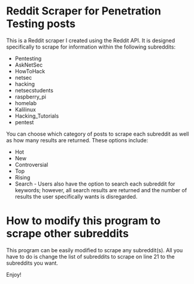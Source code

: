 # Reddit Scraper for Penetration Testing posts

This is a Reddit scraper I created using the Reddit API. It is designed specifically to scrape for information within the following subreddits:
 - Pentesting
 - AskNetSec
 - HowToHack
 - netsec
 - hacking
 - netsecstudents
 - raspberry_pi
 - homelab
 - Kalilinux
 - Hacking_Tutorials
 - pentest

You can choose which category of posts to scrape each subreddit as well as how many results are returned. These options include:
 - Hot
 - New
 - Controversial
 - Top
 - Rising
 - Search - Users also have the option to search each subreddit for keywords; however, all search results are returned and the number of results the user specifically wants is disregarded.

# How to modify this program to scrape other subreddits

This program can be easily modified to scrape any subreddit(s). All you have to do is change the list of subreddits to scrape on line 21 to the subreddits you want.

Enjoy!
